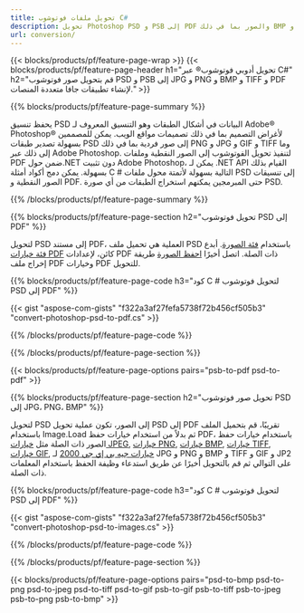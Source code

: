 ```yaml
---
title: تحويل ملفات فوتوشوب C#
description: تحويل Photoshop PSD و PSB إلى PDF والصور بما في ذلك BMP و JPG و PNG و TIFF مع خطوط قليلة من رمز C# عبر مكتبة .NET.
url: conversion/
---
```


{{< blocks/products/pf/feature-page-wrap >}}
{{< blocks/products/pf/feature-page-header h1="تحويل أدوبي فوتوشوب® عبر C#" h2="قم بتحويل صور فوتوشوب PSD و PSB إلى JPG و PNG و BMP و TIFF و PDF لإنشاء تطبيقات جافا متعددة المنصات." >}}

{{% blocks/products/pf/feature-page-summary %}}

يحفظ تنسيق PSD البيانات في أشكال الطبقات وهو التنسيق المعروف لـ Adobe® Photoshop® لأغراض التصميم بما في ذلك تصميمات مواقع الويب. يمكن للمصممين بسهولة تصدير طبقات PSD إلى صور فردية بما في ذلك PNG و JPG و GIF و TIFF وما إلى ذلك عبر Adobe Photoshop. لتنفيذ تحويل الفوتوشوب إلى الصور النقطية وملفات PDF ضمن حول.NET دون تثبيت Adobe Photoshop، يمكن لـ .NET API القيام بذلك بسهولة. يمكن دمج أكواد أمثلة C # التالية بسهولة لأتمتة محول ملفات PSD إلى تنسيقات الصور النقطية و PDF. حتى المبرمجين يمكنهم استخراج الطبقات من أي صورة PSD.


{{% /blocks/products/pf/feature-page-summary %}}

{{% blocks/products/pf/feature-page-section h2="تحويل فوتوشوب PSD إلى PDF" %}}

لتحويل PSD إلى مستند PDF، العملية هي تحميل ملف PSD باستخدام [فئة الصورة](https://apireference.aspose.com/net/psd/aspose.psd/image). أبدع [فئة خيارات PDF](https://apireference.aspose.com/net/psd/aspose.psd.imageoptions/pdfoptions) كائن، لإعدادات PDF ذات الصلة. اتصل أخيرًا [احفظ الصورة](https://apireference.aspose.com/net/psd/aspose.psd.image/save/methods/3) طريقة إخراج ملف PDF وخيارات PDF للتحويل.

{{% blocks/products/pf/feature-page-code h3="كود C # لتحويل فوتوشوب PSD إلى PDF" %}}

{{< gist "aspose-com-gists" "f322a3af27fefa5738f72b456cf505b3" "convert-photoshop-psd-to-pdf.cs" >}}

{{% /blocks/products/pf/feature-page-code %}}

{{% /blocks/products/pf/feature-page-section %}}

{{< blocks/products/pf/feature-page-options pairs="psb-to-pdf psd-to-pdf" >}}

{{% blocks/products/pf/feature-page-section h2="تحويل صور فوتوشوب PSD إلى JPG، PNG، BMP" %}}

لتحويل PSD إلى الصور، تكون عملية تحويل PSD إلى PDF تقريبًا، قم بتحميل الملف باستخدام Image.Load ثم بدلاً من استخدام خيارات حفظ PDF، باستخدام خيارات حفظ الصور ذات الصلة مثل [خيارات JPEG](https://apireference.aspose.com/net/psd/aspose.psd.imageoptions/jpegoptions), [خيارات PNG](https://apireference.aspose.com/net/psd/aspose.psd.imageoptions/pngoptions),  [خيارات BMP](https://apireference.aspose.com/net/psd/aspose.psd.imageoptions/bmpoptions), [خيارات TIFF](https://apireference.aspose.com/net/psd/aspose.psd.imageoptions/tiffoptions),  [خيارات GIF](https://apireference.aspose.com/net/psd/aspose.psd.imageoptions/gifoptions), [خيارات جيه بي إي جي 2000](https://apireference.aspose.com/net/psd/aspose.psd.imageoptions/jpeg2000options) لـ JPG و PNG و BMP و TIFF و GIF و JP2 على التوالي ثم قم بالتحويل أخيرًا عن طريق استدعاء وظيفة الحفظ باستخدام المعلمات ذات الصلة.


{{% blocks/products/pf/feature-page-code h3="كود C # لتحويل فوتوشوب PSD إلى PDF" %}}

{{< gist "aspose-com-gists" "f322a3af27fefa5738f72b456cf505b3" "convert-photoshop-psd-to-images.cs" >}}

{{% /blocks/products/pf/feature-page-code %}}

{{% /blocks/products/pf/feature-page-section %}}

{{< blocks/products/pf/feature-page-options pairs="psd-to-bmp psd-to-png psd-to-jpeg psd-to-tiff psd-to-gif psb-to-gif psb-to-tiff psb-to-jpeg psb-to-png psb-to-bmp" >}}
